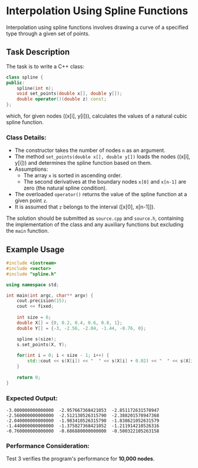 # Interpolation Using Spline Functions

Interpolation using spline functions involves drawing a curve of a specified type through a given set of points.

## Task Description

The task is to write a C++ class:

```cpp
class spline {
public:
    spline(int n);
    void set_points(double x[], double y[]);
    double operator()(double z) const;
};
```

which, for given nodes \((x[i], y[i])\), calculates the values of a natural cubic spline function.

### Class Details:

- The constructor takes the number of nodes `n` as an argument.
- The method `set_points(double x[], double y[])` loads the nodes \((x[i], y[i])\) and determines the spline function based on them.
- Assumptions:
  - The array `x` is sorted in ascending order.
  - The second derivatives at the boundary nodes `x[0]` and `x[n-1]` are zero (the natural spline condition).
- The overloaded `operator()` returns the value of the spline function at a given point `z`.
- It is assumed that `z` belongs to the interval \([x[0], x[n-1]]\).

The solution should be submitted as `source.cpp` and `source.h`, containing the implementation of the class and any auxiliary functions but excluding the `main` function.

## Example Usage

```cpp
#include <iostream>
#include <vector>
#include "spline.h"

using namespace std;

int main(int argc, char** argv) {
    cout.precision(15);
    cout << fixed;
  
    int size = 6;
    double X[] = {0, 0.2, 0.4, 0.6, 0.8, 1};
    double Y[] = {-3, -2.56, -2.04, -1.44, -0.76, 0};

    spline s(size);
    s.set_points(X, Y);    
   
    for(int i = 0; i < size - 1; i++) {
        std::cout << s(X[i]) << "  " << s(X[i] + 0.02) << "  " << s(X[i] + 0.07) << std::endl;
    }
    
    return 0;
}
```

### Expected Output:

```
-3.000000000000000  -2.957667368421053  -2.851172631578947
-2.560000000000000  -2.512130526315790  -2.388201578947368
-2.040000000000000  -1.983410526315790  -1.838621052631579
-1.440000000000000  -1.375827368421052  -1.211914210526316
-0.760000000000000  -0.686880000000000  -0.500322105263158
```

### Performance Consideration:

Test 3 verifies the program's performance for **10,000 nodes**.

